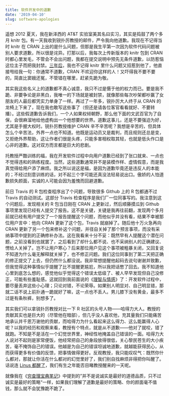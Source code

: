 ```yaml
---
title: 软件开发中的道歉
date: '2019-04-10'
slug: software-apologies
---
```


遥想 2012 夏天，我在新泽西的 AT&T 实验室美其名曰实习，其实是捣鼓了两个多月 knitr 包。有一天我收到锐扑厉教授的邮件，严令我向他道歉。我现在不记得当时 knitr 在 CRAN 上出的是什么问题，但那是我生平第一次因为软件代码问题被别人要求道歉，所以很是诧异。打那以后，我每次上传新版本的 knitr 包到 CRAN 时都心里发毛，不管会不会出问题，我都在提交说明中预先无条件道歉，以防惹恼这位主子而把我封禁。[三年后](https://www.weibo.com/2514669664/CaScK6Srx)，我也不记得 knitr 里什么问题又招惹到他了，他直接甩给我一句：你通常不道歉，CRAN 不欢迎你这样的人！又吓得我不要不要的，简直比窦娥还冤，不管错在哪里，赶紧先跪为敬。

其实我这些名义上的道歉都不真心诚意，我只不过是慑于他的权力而已。要是我不跪、非要争论是非黑白，我唯一的下场就是被封禁，就像那些每次吵架都吵赢了女朋友的人最后都凭实力单身了一样。再过了一年多，锐扑厉大人终于从 CRAN 的龙椅上下来了，现在我也敢写这些事了（但还是请各位客官看看就好、不要转播）。这些假道歉告诉我们，一个人如果权倾朝野，那么他下面的文武百官为了自保，会很麻溜地给他虚构出一个他想要的世界。道歉这事儿，还是不要强迫为好，尤其是手握大权时。锐扑厉教授维护 CRAN 辛不辛苦呢？我想是辛苦的，但具体怎么个辛苦法，外界一点也不知道。他既是运动员又是裁判，而且规则还总是变，又拒绝外界帮助，这让作者们很是头疼，只能多害相权取其轻，也就是低头作口是心非的道歉。这对双方而言都是巨大的悲剧。

托教授严酷训练的福，我在开发软件过程中向用户道歉已经到了张口就来、一点也不觉得违和的熟练程度。当然，这些道歉通常并不是装模作样、虚情假意，而是我真觉得给用户添了麻烦。我之所以说这是福，是因为道歉毕竟还是违反人的本能的；不经过刻意训练的话，对不起三个字可能还真没法轻易说出口。傲娇的人怕道歉损失颜面，实诚的人可能会因为羞愧而回避道歉。

<!-- https://github.com/r-lib/devtools/issues/1979 -->

前日 Travis 的 R 包检查程序出了个问题，导致很多 Github 上的 R 包都通不过 Travis 的自动测试。这部分 Travis 检查程序是我们厂一位同事写的。我注意到这个问题后，发现相关的 R 包当日刚在 CRAN 上更新过，然后顺藤摸瓜到 Github 事项里发现已经有人提交了报告。这不是关键，关键是我再往前翻，发现两个多月前就已经有用户提交了一个报告提醒这个问题，而他似乎并没有看，结果不幸被那位用户言中：他向 CRAN 更新了这个包，Travis 就崩掉了。随后他十万火急再向 CRAN 更新了另一个包来修补这个问题，并径自关掉了那个预言事项，而没有采纳事项中提到的正确修补办法。这在我看来十分不妥：既然早有人提醒这个潜在问题，之前没看到也就罢了，之后看到了却什么都不说、也不采纳别人的正确建议、愣给人关掉了。岂不让用户寒心？后来那位用户见这个事项被粗暴关闭，又回复说不知道为什么毫无解释就关掉了，也不修正问题。我们这位同事到了第二天把正确的修正提交了上去，但仍然什么都没说。我非常想提醒他起码去说句谢谢并致歉，但我觉得这种事情似乎提醒了比不提醒更尴尬，所以我把话憋了回去。我不知道他心里到底怎么想的，感觉他似乎觉得这个错误太低级了、被人早早发现但自己没修正，可能有些羞耻感。这就回到我前面说的《[理智与情感](/cn/2018/12/open-wars/)》了：开发软件过程中，要尽量丢弃这些小心理；只论对错，不论荣辱。如果别人明显对、自己明显错，那就二话不说上前扑通一跪就好了嘛，这一点也不丢人。男儿膝下没有黄金，最多不过是有条秋裤，别想多了。

其实我们可以拿锐扑厉教授对比一下 R 社区的头号人物——哈得力大人。教授的贡献其实也是巨大的（尽管他在暗部），但几乎没人喜欢他，充其量我们只能痛苦地承认并千恩万谢他的贡献，而哈得力为什么看起来这么得力、这么能赢得人心呢？以我的经历和观察来看，教授有个特点，就是从不道歉——他对了就咬，错了就跑。不知是不是活在一个幻觉世界里，神经性地掩盖自己错误的一面。哈得力大人说对不起则是家常便饭，他经常把自己的身段放得很低，关心黎民苍生的大小疾苦，毫不掩饰自己的错误。他越是为自己的错误坦诚地道歉，就越能获得民心，从而获得更多有价值的反馈，把事情做得更好。反观教授，我只能叹叹气：既然你什么都对，那就让你活在什么都对的幻觉里好了，我们别自找麻烦非得把你叫醒了。话说连 [Linus 都醒了](/cn/2018/09/linus-apology/)，我们有生之年能否目睹教授醒来的一天呢。

就像我在《[穷查理宝典笔记](/cn/2018/08/poor-charlies-almanack/)》中提到的”并不是说诚实是最好的道德品质，只不过诚实是最好的策略“一样，如果我们理解了道歉是最好的策略、你的颜面毫不值钱，那么就不会犹豫跪不跪了。
